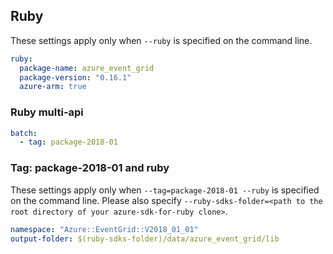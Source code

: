 ## Ruby

These settings apply only when `--ruby` is specified on the command line.

``` yaml $(ruby)
ruby:
  package-name: azure_event_grid
  package-version: "0.16.1"
  azure-arm: true
```

### Ruby multi-api

``` yaml $(ruby) && $(multiapi)
batch:
  - tag: package-2018-01
```

### Tag: package-2018-01 and ruby

These settings apply only when `--tag=package-2018-01 --ruby` is specified on the command line.
Please also specify `--ruby-sdks-folder=<path to the root directory of your azure-sdk-for-ruby clone>`.

``` yaml $(tag) == 'package-2018-01' && $(ruby)
namespace: "Azure::EventGrid::V2018_01_01"
output-folder: $(ruby-sdks-folder)/data/azure_event_grid/lib
```
